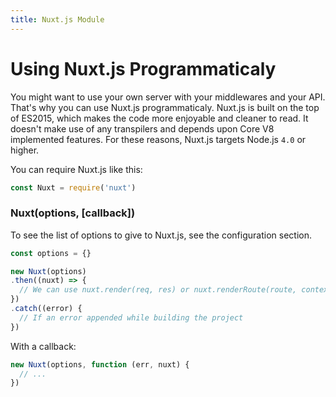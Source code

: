 ```yaml
---
title: Nuxt.js Module
---
```


# Using Nuxt.js Programmaticaly

You might want to use your own server with your middlewares and your API. That's why you can use Nuxt.js programmaticaly.
Nuxt.js is built on the top of ES2015, which makes the code more enjoyable and cleaner to read. It doesn't make use of any transpilers and depends upon Core V8 implemented features. For these reasons, Nuxt.js targets Node.js `4.0` or higher.

You can require Nuxt.js like this:
```js
const Nuxt = require('nuxt')
```

### Nuxt(options, [callback])

To see the list of options to give to Nuxt.js, see the configuration section.

```js
const options = {}

new Nuxt(options)
.then((nuxt) => {
  // We can use nuxt.render(req, res) or nuxt.renderRoute(route, context)
})
.catch((error) {
  // If an error appended while building the project
})
```

With a callback:
```js
new Nuxt(options, function (err, nuxt) {
  // ...
})
```

